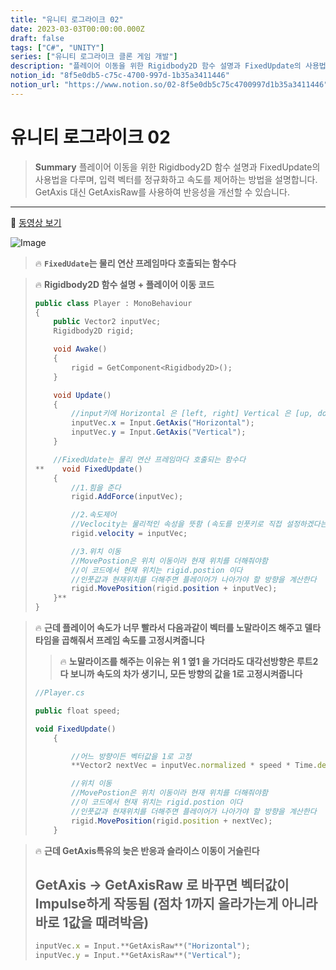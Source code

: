 ```yaml
---
title: "유니티 로그라이크 02"
date: 2023-03-03T00:00:00.000Z
draft: false
tags: ["C#", "UNITY"]
series: ["유니티 로그라이크 클론 게임 개발"]
description: "플레이어 이동을 위한 Rigidbody2D 함수 설명과 FixedUpdate의 사용법을 다루며, 입력 벡터를 정규화하고 속도를 제어하는 방법을 설명합니다. GetAxis 대신 GetAxisRaw를 사용하여 반응성을 개선할 수 있습니다."
notion_id: "8f5e0db5-c75c-4700-997d-1b35a3411446"
notion_url: "https://www.notion.so/02-8f5e0db5c75c4700997d1b35a3411446"
---
```


# 유니티 로그라이크 02

> **Summary**
> 플레이어 이동을 위한 Rigidbody2D 함수 설명과 FixedUpdate의 사용법을 다루며, 입력 벡터를 정규화하고 속도를 제어하는 방법을 설명합니다. GetAxis 대신 GetAxisRaw를 사용하여 반응성을 개선할 수 있습니다.

---

🎥 [동영상 보기](https://www.youtube.com/watch?v=YAu4yWU5D5U)

![Image](https://prod-files-secure.s3.us-west-2.amazonaws.com/09ccd4d5-876c-4bba-bbdf-cc77a0a11257/6cba5215-9739-4ac3-81f4-b7fac882fbfa/Untitled.png?X-Amz-Algorithm=AWS4-HMAC-SHA256&X-Amz-Content-Sha256=UNSIGNED-PAYLOAD&X-Amz-Credential=ASIAZI2LB466ZZXXHLO3%2F20250724%2Fus-west-2%2Fs3%2Faws4_request&X-Amz-Date=20250724T120143Z&X-Amz-Expires=3600&X-Amz-Security-Token=IQoJb3JpZ2luX2VjEAQaCXVzLXdlc3QtMiJIMEYCIQDzwsxQBftJ%2F2J%2FoDQV9sst8Z3C4MJlPQIuiqloshM5ewIhAJu7NQBsC7w37bRpExuu79g%2F3RpGJsh%2Fw45ty78koUuyKv8DCC0QABoMNjM3NDIzMTgzODA1IgwqBFMoxH26xqPKcCgq3AP47tFs%2BA4KhPRqao4bAZUmYRDLi7ah3K%2BErYtvKxAQTWTZ3mYNXTEBFk08sXtaodxEaA9ICRao0jSaSyM2ulm%2FCDQwiGLM3CHo9%2BH%2BjZVIi2d4so072vYIfrbnOyPXJI6YdDdsJpxnGv5sljyRx69XLJaxV4ukhelQk0Imrc2bB35qKLJYtl2kmjA7bre%2FBkywv3ZpywLmhnboko5pj%2BiucsZ1eMX2Hvi%2BhIw7ENcVzx70bzqMEZtfECJIh%2B%2F8c6hnk1QCGaAdtK6T4M14Y%2FoX4wr6oZ04R2Y0FIW3h5KSEt05EWZqHMNjOYaBvxNiUsvO0tCjZHcfrKtS79ok0OdAUVj7Jp5%2B46KhL4427WAhIaNcEa8802%2F0LpsgfjjcCrSl1nLD50Ky4HaoMwlQVdRLBjiG%2F1FIC5F0qxowoMXbQNbBWL65Q3oMjFlh8neBLuUeUcXC9R9K%2BdBQDwIsNhZrDBXPlc2BuAyvLi42Qs2vQCiTHK7c2%2BfNNUJvDdE3me8g7TaNtPrdC6fAsICRUYrrDRFl2sDEqUCqIUHxMiyVV3DIqvtuyFajO4SwNsGwvW35v8VNfSBL2641LDpa%2BFWa67qXmxgAkk4OQB6n4a%2FRUJqTaC48q%2FkpnnljVzC5v4jEBjqkAe8bWEKTP3J%2Fr%2B6cDvv3Y9NQkTuWVyL6pNufiJIcnw9LTN3qEXTQGmoh1LXg%2B2AmdHEOG3Pfz2Y2lZfaumwU5otndMTXYe%2Fv5MjPoVqgqYre9KFseG%2F20NEuWqnIsZKQBmM50P4xqMYWn9jpZy9H2GVgFJRfQ5LBchdOL7s2JguBzKnKs4TMnbZ9f1KfIVEJCIlLsDGHHzSrNMH%2FvlSe6dLoh3qo&X-Amz-Signature=192358116a32ae32d17e844950c0206540cc76948e2427ff8eb4d52d15bbabd2&X-Amz-SignedHeaders=host&x-amz-checksum-mode=ENABLED&x-id=GetObject)

> 🔥 **`FixedUdate`는 물리 연산 프레임마다 호출되는 함수다**

> 🔥 **Rigidbody2D 함수 설명 + 플레이어 이동 코드**
> ```c#
> public class Player : MonoBehaviour
> {
>     public Vector2 inputVec;
>     Rigidbody2D rigid;
>
>     void Awake()
>     {
>         rigid = GetComponent<Rigidbody2D>();
>     }
>
>     void Update()
>     {
>         //input키에 Horizontal 은 [left, right] Vertical 은 [up, down] 키가 매핑되어있음
>         inputVec.x = Input.GetAxis("Horizontal");
>         inputVec.y = Input.GetAxis("Vertical");
>     }
>
>     //FixedUdate는 물리 연산 프레임마다 호출되는 함수다
> **    void FixedUpdate() 
>     {
>         //1.힘을 준다
>         rigid.AddForce(inputVec);
>
>         //2.속도제어
>         //Veclocity는 물리적인 속성을 뜻함 (속도를 인풋키로 직접 설정하겠다는 뜻)
>         rigid.velocity = inputVec;
>
>         //3.위치 이동
>         //MovePostion은 위치 이동이라 현재 위치를 더해줘야함
>         //이 코드에서 현재 위치는 rigid.postion 이다
>         //인풋값과 현재위치를 더해주면 플레이어가 나아가야 할 방향을 계산한다
>         rigid.MovePosition(rigid.position + inputVec);
>     }**
> }
> ```
>
>

> 🔥 **근데 플레이어 속도가 너무 빨라서 다음과같이 벡터를 노말라이즈 해주고 델타타임을 곱해줘서 프레임 속도를 고정시켜줍니다**
>
> > 🔥 **노말라이즈를 해주는 이유는 위 1 옆1 을 가더라도 대각선방향은 루트2 다 보니까 속도의 차가 생기니, 모든 방향의 값을 1로 고정시켜줍니다**
>
>
> ```javascript
> //Player.cs
>
> public float speed;
>
> void FixedUpdate() 
>     {
>
>         //어느 방향이든 벡터값을 1로 고정
>         **Vector2 nextVec = inputVec.normalized * speed * Time.deltaTime;**
>
>         //위치 이동
>         //MovePostion은 위치 이동이라 현재 위치를 더해줘야함
>         //이 코드에서 현재 위치는 rigid.postion 이다
>         //인풋값과 현재위치를 더해주면 플레이어가 나아가야 할 방향을 계산한다
>         rigid.MovePosition(rigid.position + nextVec);
>     }
> ```
>
>

> 🔥 **근데 GetAxis특유의 늦은 반응과 슬라이스 이동이 거슬린다**
> ## GetAxis → GetAxisRaw 로 바꾸면 벡터값이 Impulse하게 작동됨 (점차 1까지 올라가는게 아니라 바로 1값을 때려박음)
>
> ```javascript
> inputVec.x = Input.**GetAxisRaw**("Horizontal");
> inputVec.y = Input.**GetAxisRaw**("Vertical");
> ```
>
>

